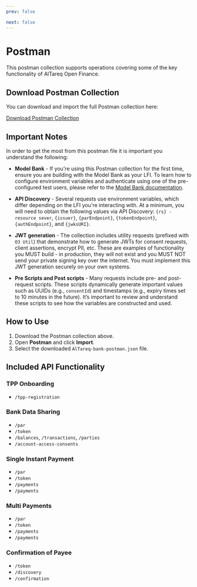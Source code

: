 ```yaml
---
prev: false

next: false
---
```


# Postman

This postman collection supports operations covering some of the key functionality of AlTareq Open Finance.

## Download Postman Collection

You can download and import the full Postman collection here:

<a href="/developer-guide/json/AlTareq-bank-postman.json" download class="button">Download Postman Collection</a>

## Important Notes

In order to get the most from this postman file it is important you understand the following:

- **Model Bank** - If you're using this Postman collection for the first time, ensure you are building with the Model Bank as your LFI.
To learn how to configure environment variables and authenticate using one of the pre-configured test users, please refer to the [Model Bank documentation](../model-bank/).


- **API Discovery** - Several requests use environment variables, which differ depending on the LFI you're interacting with. At a minimum, you will need to obtain the following values via API Discovery:
`{rs} - resource sever`, `{issuer}`, `{parEndpoint}`, `{tokenEndpoint}`, `{authEndpoint}`, and `{jwksURI}`.


- **JWT generation** - The collection includes utility requests (prefixed with `O3 Util`) that demonstrate how to generate JWTs for consent requests, client assertions, encrypt PII, etc. These are examples of functionality you MUST build - in production, they will not exist and you MUST NOT send your private signing key over the internet. You must implement this JWT generation securely on your own systems.

- **Pre Scripts and Post scripts** - Many requests include pre- and post-request scripts. These scripts dynamically generate important values such as UUIDs (e.g., `consentId`) and timestamps (e.g., expiry times set to 10 minutes in the future). It’s important to review and understand these scripts to see how the variables are constructed and used.

## How to Use

1. Download the Postman collection above.
2. Open **Postman** and click **Import**.
3. Select the downloaded `AlTareq-bank-postman.json` file.

##  Included API Functionality

### TPP Onboarding 
- <Post /> `/tpp-registration`

### Bank Data Sharing
- <Post /> `/par`
- <Post /> `/token`
- <GET /> `/balances`, `/transactions`, `/parties`
- <GET /> `/account-access-consents`

### Single Instant Payment
- <Post /> `/par`
- <Post /> `/token`
- <Post /> `/payments`
- <GET /> `/payments`

### Multi Payments
- <Post /> `/par`
- <Post /> `/token`
- <Post /> `/payments`
- <GET /> `/payments`

### Confirmation of Payee
- <Post /> `/token`
- <Post /> `/discovery`
- <Post /> `/confirmation`







